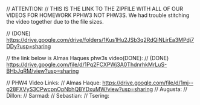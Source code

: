 // ATTENTION:
// THIS IS THE LINK TO THE ZIPFILE WITH ALL OF OUR VIDEOS FOR HOMEWORK PPHW3 NOT PHW3S. We had trouble stitching the video together due to the file sizes.

// (DONE)   https://drive.google.com/drive/folders/1Kus1Hu2JSb3q2RdQiNLirEa3MPdj7DDy?usp=sharing

// the link below is Almas Haques phw3s video(DONE):
// (DONE) https://drive.google.com/file/d/1Pq2FCXPWj3A0ThdnrhkMrLuS-BHbJqRM/view?usp=sharing

// PHW4 Video Links:
// Almas Haque: https://drive.google.com/file/d/1mj--g28FXVyS3CPwcpnOpNbhQBYDxuMW/view?usp=sharing
// Augusta:
// Dillon:
// Sarmad:
// Sebastian:
// Tsering:
